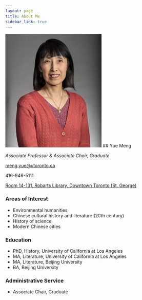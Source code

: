 ```yaml
---
layout: page
title: About Me
sidebar_link: true
---
```


<link href="https://emoji-css.afeld.me/emoji.css" rel="stylesheet">
<!-- <p class="message">
  Hey there! This page is included as an example. Feel free to customize it
  for your own use upon downloading. Carry on!
</p> -->

<!-- To make pages show up in the sidebar, add `sidebar_link: true` to the front
matter. -->

<img alt="profile" src="profile.jpeg" width="300px" />
## Yue Meng

*Associate Professor & Associate Chair, Graduate*

  
<i class="em em-email" aria-role="presentation" aria-label="ENVELOPE"></i>
<a href="mailto:meng.yue@utoronto.ca">
  meng.yue@utoronto.ca
</a>

<i class="em em-telephone_receiver" aria-role="presentation" aria-label="TELEPHONE RECEIVER"></i>
<a>
  416-946-5111
</a>

<i class="em em-round_pushpin" aria-role="presentation" aria-label="ROUND PUSHPIN"></i>
<a href="https://www.google.com/maps/place/John+P.+Robarts+Research+Library/">
  Room 14-131, Robarts Library, Downtown Toronto (St. George)
</a>

### Areas of Interest
- Environmental humanities
- Chinese cultural history and literature (20th century)
- History of science
- Modern Chinese cities


### Education
- PhD, History, University of California at Los Angeles
- MA, Literature, University of California at Los Angeles
- MA, Literature, Beijing University
- BA, Beijing University


### Administrative Service
- Associate Chair, Graduate